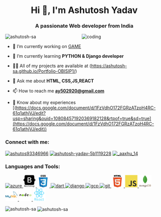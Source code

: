 <h1 align="center">Hi 👋, I'm Ashutosh Yadav</h1>
<h3 align="center">A passionate Web developer from India</h3>
<img align="right" alt="coding" width="260" src="https://cdn.dribbble.com/users/1162077/screenshots/3848914/programmer.gif">

<p align="left"> <img src="https://komarev.com/ghpvc/?username=ashutosh-sa&label=Profile%20views&color=0e75b6&style=flat" alt="ashutosh-sa" /> </p>

- 🔭 I’m currently working on [GAME](https://github.com/Ashutosh-sa/CodSoft_Rock-paper-scissors_Game)

- 🌱 I’m currently learning **PYTHON & Django developer**

- 👨‍💻 All of my projects are available at (https://ashutosh-sa.github.io/Portfolio-OBISIP1/)

- 💬 Ask me about **HTML, CSS,JS,REACT**

- 📫 How to reach me **ay502920@gmail.com**

- 📄 Know about my experiences [(https://docs.google.com/document/d/1FzVdhO172FGRzATzoH4RC-61q1athjVJ/edit?usp=sharing&ouid=108084571920369182128&rtpof=true&sd=true](https://docs.google.com/document/d/1FzVdhO172FGRzATzoH4RC-61q1athjVJ/edit))

<h3 align="left">Connect with me:</h3>
<p align="left">
<a href="https://twitter.com/ashutos93346966" target="blank"><img align="center" src="https://raw.githubusercontent.com/rahuldkjain/github-profile-readme-generator/master/src/images/icons/Social/twitter.svg" alt="ashutos93346966" height="30" width="40" /></a>
<a href="https://linkedin.com/in/ashutosh-yadav-5b1119228" target="blank"><img align="center" src="https://raw.githubusercontent.com/rahuldkjain/github-profile-readme-generator/master/src/images/icons/Social/linked-in-alt.svg" alt="ashutosh-yadav-5b1119228" height="30" width="40" /></a>
<a href="https://instagram.com/_aaxhu_14" target="blank"><img align="center" src="https://raw.githubusercontent.com/rahuldkjain/github-profile-readme-generator/master/src/images/icons/Social/instagram.svg" alt="_aaxhu_14" height="30" width="40" /></a>
</p>

<h3 align="left">Languages and Tools:</h3>
<p align="left"> <a href="https://azure.microsoft.com/en-in/" target="_blank" rel="noreferrer"> <img src="https://www.vectorlogo.zone/logos/microsoft_azure/microsoft_azure-icon.svg" alt="azure" width="40" height="40"/> </a> <a href="https://getbootstrap.com" target="_blank" rel="noreferrer"> <img src="https://raw.githubusercontent.com/devicons/devicon/master/icons/bootstrap/bootstrap-plain-wordmark.svg" alt="bootstrap" width="40" height="40"/> </a> <a href="https://www.w3schools.com/css/" target="_blank" rel="noreferrer"> <img src="https://raw.githubusercontent.com/devicons/devicon/master/icons/css3/css3-original-wordmark.svg" alt="css3" width="40" height="40"/> </a> <a href="https://dart.dev" target="_blank" rel="noreferrer"> <img src="https://www.vectorlogo.zone/logos/dartlang/dartlang-icon.svg" alt="dart" width="40" height="40"/> </a> <a href="https://www.djangoproject.com/" target="_blank" rel="noreferrer"> <img src="https://cdn.worldvectorlogo.com/logos/django.svg" alt="django" width="40" height="40"/> </a> <a href="https://cloud.google.com" target="_blank" rel="noreferrer"> <img src="https://www.vectorlogo.zone/logos/google_cloud/google_cloud-icon.svg" alt="gcp" width="40" height="40"/> </a> <a href="https://git-scm.com/" target="_blank" rel="noreferrer"> <img src="https://www.vectorlogo.zone/logos/git-scm/git-scm-icon.svg" alt="git" width="40" height="40"/> </a> <a href="https://www.w3.org/html/" target="_blank" rel="noreferrer"> <img src="https://raw.githubusercontent.com/devicons/devicon/master/icons/html5/html5-original-wordmark.svg" alt="html5" width="40" height="40"/> </a> <a href="https://developer.mozilla.org/en-US/docs/Web/JavaScript" target="_blank" rel="noreferrer"> <img src="https://raw.githubusercontent.com/devicons/devicon/master/icons/javascript/javascript-original.svg" alt="javascript" width="40" height="40"/> </a> <a href="https://www.mongodb.com/" target="_blank" rel="noreferrer"> <img src="https://raw.githubusercontent.com/devicons/devicon/master/icons/mongodb/mongodb-original-wordmark.svg" alt="mongodb" width="40" height="40"/> </a> <a href="https://www.mysql.com/" target="_blank" rel="noreferrer"> <img src="https://raw.githubusercontent.com/devicons/devicon/master/icons/mysql/mysql-original-wordmark.svg" alt="mysql" width="40" height="40"/> </a> <a href="https://nodejs.org" target="_blank" rel="noreferrer"> <img src="https://raw.githubusercontent.com/devicons/devicon/master/icons/nodejs/nodejs-original-wordmark.svg" alt="nodejs" width="40" height="40"/> </a> <a href="https://reactjs.org/" target="_blank" rel="noreferrer"> <img src="https://raw.githubusercontent.com/devicons/devicon/master/icons/react/react-original-wordmark.svg" alt="react" width="40" height="40"/> </a> </p>

<p><img align="left" src="https://github-readme-stats.vercel.app/api/top-langs?username=ashutosh-sa&show_icons=true&locale=en&layout=compact" alt="ashutosh-sa" /></p>

<p>&nbsp;<img align="center" src="https://github-readme-stats.vercel.app/api?username=ashutosh-sa&show_icons=true&locale=en" alt="ashutosh-sa" /></p>

